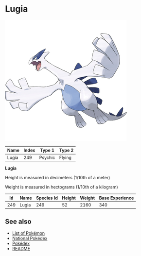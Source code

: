 # Lugia


![Lugia](images/249.png)

| **Name** | **Index** | **Type 1** | **Type 2** |
|----|----|----|----|
| Lugia | 249 | Psychic | Flying  |

**Lugia** 


Height is measured in decimeters (1/10th of a meter)

Weight is measured in hectograms (1/10th of a kilogram)

| **Id** | **Name** | **Species Id** | **Height** | **Weight** | **Base Experience** |
|--------|----------|----------------|------------|------------|---------------------|
| 249 | Lugia | 249 | 52 | 2160 | 340 |


## See also

- [List of Pokémon](../pokemon.md)
- [National Pokédex](../national_pokedex.md)
- [Pokédex](../pokedex.md)
- [README](../README.md)
